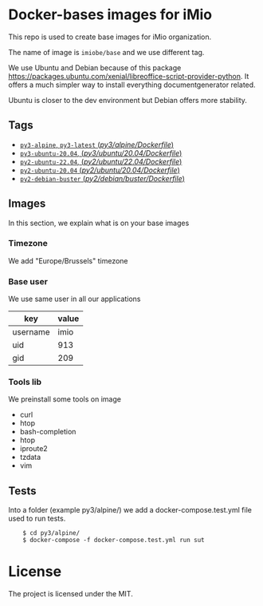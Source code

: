 # Docker-bases images for iMio

This repo is used to create base images for iMio organization.

The name of image is `imiobe/base` and we use different tag.
 
We use Ubuntu and Debian because of this package https://packages.ubuntu.com/xenial/libreoffice-script-provider-python.
It offers a much simpler way to install everything documentgenerator related.

Ubuntu is closer to the dev environment but Debian offers more stability.

## Tags

- [`py3-alpine`, `py3-latest` (*py3/alpine/Dockerfile*)](https://github.com/imio/docker-bases/blob/master/py3/alpine/Dockerfile)
- [`py3-ubuntu-20.04`, (*py3/ubuntu/20.04/Dockerfile*)](https://github.com/imio/docker-bases/blob/master/py3/ubuntu/20.04/Dockerfile)
- [`py2-ubuntu-22.04`, (*py2/ubuntu/22.04/Dockerfile*)](https://github.com/imio/docker-bases/blob/master/py2/ubuntu/22.04/Dockerfile)
- [`py2-ubuntu-20.04` (*py2/ubuntu/20.04/Dockerfile*)](https://github.com/imio/docker-bases/blob/master/py2/ubuntu/20.04/Dockerfile)
- [`py2-debian-buster` (*py2/debian/buster/Dockerfile*)](https://github.com/imio/docker-bases/blob/master/py2/debian/buster/Dockerfile)

## Images
In this section, we explain what is on your base images

### Timezone
We add "Europe/Brussels" timezone

### Base user
We use same user in all our applications

| key      | value |
|----------|-------|
| username | imio  |
| uid      | 913   |
| gid      | 209   |


### Tools lib
We preinstall some tools on image
- curl
- htop
- bash-completion
- htop
- iproute2
- tzdata
- vim

## Tests
Into a folder (example py3/alpine/) we add a docker-compose.test.yml file used to run tests.
```
    $ cd py3/alpine/
    $ docker-compose -f docker-compose.test.yml run sut
```

# License

The project is licensed under the MIT.
